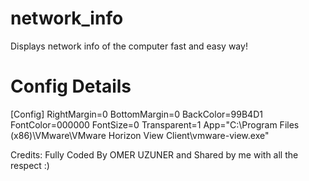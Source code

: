 # network_info

Displays network info of the computer fast and easy way!

# Config Details

[Config]
RightMargin=0
BottomMargin=0
BackColor=99B4D1
FontColor=000000
FontSize=0
Transparent=1
App="C:\Program Files (x86)\VMware\VMware Horizon View Client\vmware-view.exe"







Credits: Fully Coded By OMER UZUNER and Shared by me with all the respect :)
